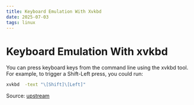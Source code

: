 ```yaml
---
title: Keyboard Emulation With Xvkbd 
date: 2025-07-03
tags: linux
---
```


# Keyboard Emulation With xvkbd 

You can press keyboard keys from the command line using the xvkbd tool. For example, to trigger a Shift-Left press, you could run:

```bash
xvkbd  -text "\[Shift]\[Left]"
```

Source: [upstream](http://t-sato.in.coocan.jp/xvkbd/)
